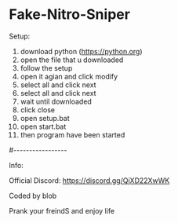# Fake-Nitro-Sniper

Setup:

1. download python (https://python.org)
2. open the file that u downloaded
3. follow the setup
4. open it agian and click modify
5. select all and click next
6. select all and click next
7. wait until downloaded
8. click close
9. open setup.bat
10. open start.bat
11. then program have been started

#-----------------

Info:

Official Discord: https://discord.gg/QjXD22XwWK

Coded by blob

Prank your freindS and enjoy life

